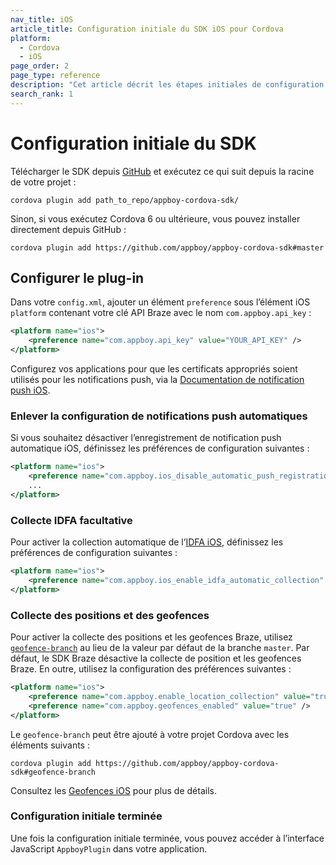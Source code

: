 ```yaml
---
nav_title: iOS
article_title: Configuration initiale du SDK iOS pour Cordova
platform: 
  - Cordova
  - iOS
page_order: 2
page_type: reference
description: "Cet article décrit les étapes initiales de configuration SDK pour les applications iOS fonctionnant sur Cordova."
search_rank: 1
---
```


# Configuration initiale du SDK

Télécharger le SDK depuis [GitHub][1] et exécutez ce qui suit depuis la racine de votre projet :

```
cordova plugin add path_to_repo/appboy-cordova-sdk/
```

Sinon, si vous exécutez Cordova 6 ou ultérieure, vous pouvez installer directement depuis GitHub :

```
cordova plugin add https://github.com/appboy/appboy-cordova-sdk#master
```

## Configurer le plug-in

Dans votre `config.xml`, ajouter un élément `preference` sous l’élément iOS `platform` contenant votre clé API Braze avec le nom `com.appboy.api_key` :

```xml
<platform name="ios">
    <preference name="com.appboy.api_key" value="YOUR_API_KEY" />
</platform>
```

Configurez vos applications pour que les certificats appropriés soient utilisés pour les notifications push, via la [Documentation de notification push iOS][2].

### Enlever la configuration de notifications push automatiques

Si vous souhaitez désactiver l’enregistrement de notification push automatique iOS, définissez les préférences de configuration suivantes :

```xml
<platform name="ios">
    <preference name="com.appboy.ios_disable_automatic_push_registration" value="YES" />
    ...
</platform>
```

### Collecte IDFA facultative

Pour activer la collection automatique de l’[IDFA iOS][3], définissez les préférences de configuration suivantes :

```xml
<platform name="ios">
    <preference name="com.appboy.ios_enable_idfa_automatic_collection" value="YES" />
</platform>
```

### Collecte des positions et des geofences

Pour activer la collecte des positions et les geofences Braze, utilisez [`geofence-branch`][3] au lieu de la valeur par défaut de la branche `master`. Par défaut, le SDK Braze désactive la collecte de position et les geofences Braze. En outre, utilisez la configuration des préférences suivantes :

```xml
<platform name="ios">
    <preference name="com.appboy.enable_location_collection" value="true" />
    <preference name="com.appboy.geofences_enabled" value="true" />
</platform>
```

Le `geofence-branch` peut être ajouté à votre projet Cordova avec les éléments suivants :

```
cordova plugin add https://github.com/appboy/appboy-cordova-sdk#geofence-branch
```

Consultez les [Geofences iOS][4] pour plus de détails.

### Configuration initiale terminée

Une fois la configuration initiale terminée, vous pouvez accéder à l’interface JavaScript `AppboyPlugin` dans votre application.

[1]: https://github.com/Appboy/appboy-cordova-sdk
[2]: {{site.baseurl}}/developer_guide/platform_integration_guides/ios/push_notifications/integration/
[3]: {{site.baseurl}}/developer_guide/platform_integration_guides/ios/initial_sdk_setup/optional_idfa_collection/#optional-idfa-collection
[4]: {{site.baseurl}}/developer_guide/platform_integration_guides/ios/advanced_use_cases/locations_and_geofences/
